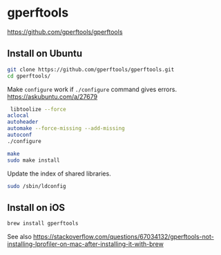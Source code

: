 # gperftools

https://github.com/gperftools/gperftools

## Install on Ubuntu

```bash
git clone https://github.com/gperftools/gperftools.git
cd gperftools/
```

Make `configure` work if `./configure` command gives errors. 
https://askubuntu.com/a/27679

```bash
 libtoolize --force
aclocal
autoheader
automake --force-missing --add-missing
autoconf
./configure
```

```bash
make
sudo make install
```

Update the index of shared libraries.


```bash
sudo /sbin/ldconfig
```

## Install on iOS

```bash
brew install gperftools
```

See also https://stackoverflow.com/questions/67034132/gperftools-not-installing-lprofiler-on-mac-after-installing-it-with-brew
